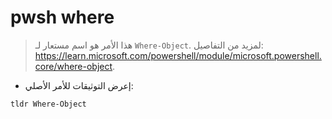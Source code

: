 # pwsh where

> هذا الأمر هو اسم مستعار لـ `Where-Object`.
> لمزيد من التفاصيل: <https://learn.microsoft.com/powershell/module/microsoft.powershell.core/where-object>.

- إعرض التوثيقات للأمر الأصلي:

`tldr Where-Object`
